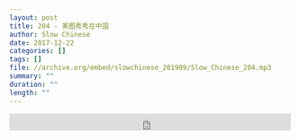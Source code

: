 ```yaml
---
layout: post
title: 204 - 美图秀秀在中国
author: Slow Chinese
date: 2017-12-22
categories: []
tags: []
file: //archive.org/embed/slowchinese_201909/Slow_Chinese_204.mp3
summary: ""
duration: ""
length: ""
---
```


<iframe src="https://archive.org/embed/slowchinese_201909/Slow_Chinese_204.mp3" width="500" height="30" frameborder="0" webkitallowfullscreen="true" mozallowfullscreen="true" allowfullscreen></iframe>
